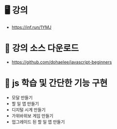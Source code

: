 # 🖥️ 강의
- https://inf.run/1YMJ

# 🎯 강의 소스 다운로드 
- https://github.com/dohaelee/javascript-beginners

# 🙂 js 학습 및 간단한 기능 구현
- 모달 만들기
- 할 일 앱 만들기
- 디지털 시계 만들기
- 가위바위보 게임 만들기
- 업그레이드 된 할 일 앱 만들기